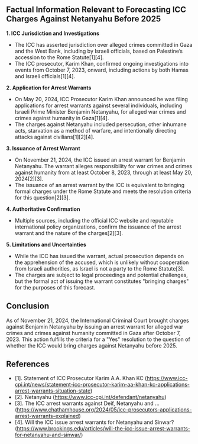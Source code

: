 ## Factual Information Relevant to Forecasting ICC Charges Against Netanyahu Before 2025

**1. ICC Jurisdiction and Investigations**
- The ICC has asserted jurisdiction over alleged crimes committed in Gaza and the West Bank, including by Israeli officials, based on Palestine’s accession to the Rome Statute[1][4].
- The ICC prosecutor, Karim Khan, confirmed ongoing investigations into events from October 7, 2023, onward, including actions by both Hamas and Israeli officials[1][4].

**2. Application for Arrest Warrants**
- On May 20, 2024, ICC Prosecutor Karim Khan announced he was filing applications for arrest warrants against several individuals, including Israeli Prime Minister Benjamin Netanyahu, for alleged war crimes and crimes against humanity in Gaza[1][4].
- The charges against Netanyahu included persecution, other inhumane acts, starvation as a method of warfare, and intentionally directing attacks against civilians[1][2][4].

**3. Issuance of Arrest Warrant**
- On November 21, 2024, the ICC issued an arrest warrant for Benjamin Netanyahu. The warrant alleges responsibility for war crimes and crimes against humanity from at least October 8, 2023, through at least May 20, 2024[2][3].
- The issuance of an arrest warrant by the ICC is equivalent to bringing formal charges under the Rome Statute and meets the resolution criteria for this question[2][3].

**4. Authoritative Confirmation**
- Multiple sources, including the official ICC website and reputable international policy organizations, confirm the issuance of the arrest warrant and the nature of the charges[2][3].

**5. Limitations and Uncertainties**
- While the ICC has issued the warrant, actual prosecution depends on the apprehension of the accused, which is unlikely without cooperation from Israeli authorities, as Israel is not a party to the Rome Statute[3].
- The charges are subject to legal proceedings and potential challenges, but the formal act of issuing the warrant constitutes "bringing charges" for the purposes of this forecast.

## Conclusion

As of November 21, 2024, the International Criminal Court brought charges against Benjamin Netanyahu by issuing an arrest warrant for alleged war crimes and crimes against humanity committed in Gaza after October 7, 2023. This action fulfills the criteria for a "Yes" resolution to the question of whether the ICC would bring charges against Netanyahu before 2025.

## References

- [1]. Statement of ICC Prosecutor Karim A.A. Khan KC (https://www.icc-cpi.int/news/statement-icc-prosecutor-karim-aa-khan-kc-applications-arrest-warrants-situation-state)
- [2]. Netanyahu (https://www.icc-cpi.int/defendant/netanyahu)
- [3]. The ICC arrest warrants against Deif, Netanyahu and ... (https://www.chathamhouse.org/2024/05/icc-prosecutors-applications-arrest-warrants-explained)
- [4]. Will the ICC issue arrest warrants for Netanyahu and Sinwar? (https://www.brookings.edu/articles/will-the-icc-issue-arrest-warrants-for-netanyahu-and-sinwar/)